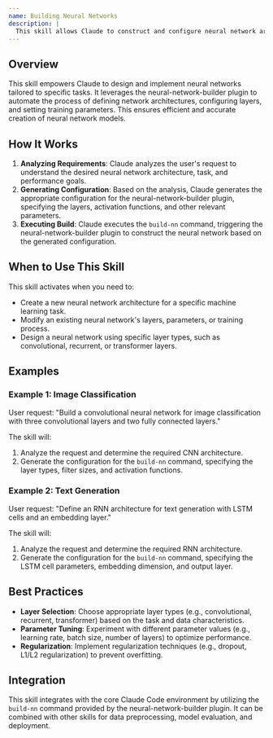```yaml
---
name: Building Neural Networks
description: |
  This skill allows Claude to construct and configure neural network architectures using the neural-network-builder plugin. It should be used when the user requests the creation of a new neural network, modification of an existing one, or assistance with defining the layers, parameters, and training process. The skill is triggered by requests involving terms like "build a neural network," "define network architecture," "configure layers," or specific mentions of neural network types (e.g., "CNN," "RNN," "transformer").
---
```


## Overview

This skill empowers Claude to design and implement neural networks tailored to specific tasks. It leverages the neural-network-builder plugin to automate the process of defining network architectures, configuring layers, and setting training parameters. This ensures efficient and accurate creation of neural network models.

## How It Works

1. **Analyzing Requirements**: Claude analyzes the user's request to understand the desired neural network architecture, task, and performance goals.
2. **Generating Configuration**: Based on the analysis, Claude generates the appropriate configuration for the neural-network-builder plugin, specifying the layers, activation functions, and other relevant parameters.
3. **Executing Build**: Claude executes the `build-nn` command, triggering the neural-network-builder plugin to construct the neural network based on the generated configuration.

## When to Use This Skill

This skill activates when you need to:
- Create a new neural network architecture for a specific machine learning task.
- Modify an existing neural network's layers, parameters, or training process.
- Design a neural network using specific layer types, such as convolutional, recurrent, or transformer layers.

## Examples

### Example 1: Image Classification

User request: "Build a convolutional neural network for image classification with three convolutional layers and two fully connected layers."

The skill will:
1. Analyze the request and determine the required CNN architecture.
2. Generate the configuration for the `build-nn` command, specifying the layer types, filter sizes, and activation functions.

### Example 2: Text Generation

User request: "Define an RNN architecture for text generation with LSTM cells and an embedding layer."

The skill will:
1. Analyze the request and determine the required RNN architecture.
2. Generate the configuration for the `build-nn` command, specifying the LSTM cell parameters, embedding dimension, and output layer.

## Best Practices

- **Layer Selection**: Choose appropriate layer types (e.g., convolutional, recurrent, transformer) based on the task and data characteristics.
- **Parameter Tuning**: Experiment with different parameter values (e.g., learning rate, batch size, number of layers) to optimize performance.
- **Regularization**: Implement regularization techniques (e.g., dropout, L1/L2 regularization) to prevent overfitting.

## Integration

This skill integrates with the core Claude Code environment by utilizing the `build-nn` command provided by the neural-network-builder plugin. It can be combined with other skills for data preprocessing, model evaluation, and deployment.